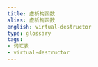 ```yaml
---
title: 虚析构函数
alias: 虚析构函数
english: virtual-destructor
type: glossary
tags:
- 词汇表
- virtual-destructor
---
```

